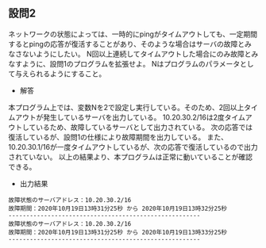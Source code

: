 ## 設問2

ネットワークの状態によっては、一時的にpingがタイムアウトしても、一定期間するとpingの応答が復活することがあり、そのような場合はサーバの故障とみなさないようにしたい。
N回以上連続してタイムアウトした場合にのみ故障とみなすように、設問1のプログラムを拡張せよ。
Nはプログラムのパラメータとして与えられるようにすること。

- 解答

本プログラム上では、変数Nを2で設定し実行している。そのため、2回以上タイムアウトが発生しているサーバを出力している。
10.20.30.2/16は2度タイムアウトしているため、故障しているサーバとして出力されている。
次の応答では復活しているが、設問1の仕様により故障期間を出力している。
また、10.20.30.1/16が一度タイムアウトしているが、次の応答で復活しているので出力されていない。
以上の結果より、本プログラムは正常に動いていることが確認できる。

- 出力結果

```
故障状態のサーバアドレス：10.20.30.2/16
故障期間：2020年10月19日13時31分25秒 から 2020年10月19日13時32分25秒
------------------------------------------------------
故障状態のサーバアドレス：10.20.30.2/16
故障期間：2020年10月19日13時31分25秒 から 2020年10月19日13時33分25秒
------------------------------------------------------
```

